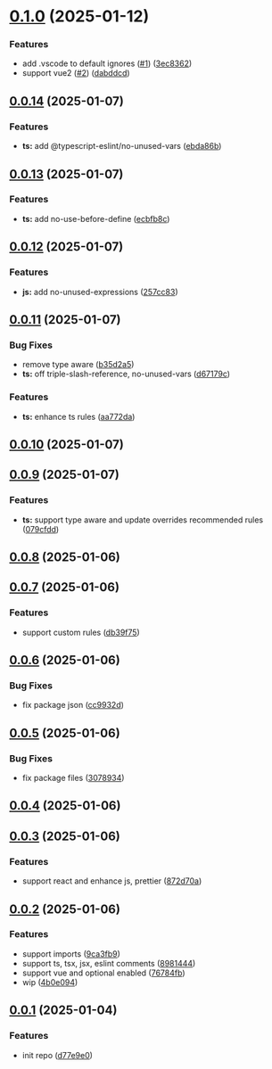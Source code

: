 # [0.1.0](https://github.com/configurajs/eslint/compare/v0.0.14...v0.1.0) (2025-01-12)

### Features

- add .vscode to default ignores ([#1](https://github.com/configurajs/eslint/issues/1)) ([3ec8362](https://github.com/configurajs/eslint/commit/3ec83620c8395a3cb7f815a94cd04ea58d9334e9))
- support vue2 ([#2](https://github.com/configurajs/eslint/issues/2)) ([dabddcd](https://github.com/configurajs/eslint/commit/dabddcd65cafa8027e180e099cbe748c702af479))

## [0.0.14](https://github.com/configurajs/eslint/compare/v0.0.13...v0.0.14) (2025-01-07)

### Features

- **ts:** add @typescript-eslint/no-unused-vars ([ebda86b](https://github.com/configurajs/eslint/commit/ebda86b63a48b98159e2dedab62d5379c8680a49))

## [0.0.13](https://github.com/configurajs/eslint/compare/v0.0.12...v0.0.13) (2025-01-07)

### Features

- **ts:** add no-use-before-define ([ecbfb8c](https://github.com/configurajs/eslint/commit/ecbfb8c727732f0882272f630a07c800f7ffe0ee))

## [0.0.12](https://github.com/configurajs/eslint/compare/v0.0.11...v0.0.12) (2025-01-07)

### Features

- **js:** add no-unused-expressions ([257cc83](https://github.com/configurajs/eslint/commit/257cc83100addf0fb0e85dfb27de4983ba6ce000))

## [0.0.11](https://github.com/configurajs/eslint/compare/v0.0.10...v0.0.11) (2025-01-07)

### Bug Fixes

- remove type aware ([b35d2a5](https://github.com/configurajs/eslint/commit/b35d2a5b2c3e14f293f0a9ac2b71200bc4c23701))
- **ts:** off triple-slash-reference, no-unused-vars ([d67179c](https://github.com/configurajs/eslint/commit/d67179ce679fef55f651768f9567736caaa8647c))

### Features

- **ts:** enhance ts rules ([aa772da](https://github.com/configurajs/eslint/commit/aa772da4679a04cb96cbd85ce5512777017a5f96))

## [0.0.10](https://github.com/configurajs/eslint/compare/v0.0.9...v0.0.10) (2025-01-07)

## [0.0.9](https://github.com/configurajs/eslint/compare/v0.0.8...v0.0.9) (2025-01-07)

### Features

- **ts:** support type aware and update overrides recommended rules ([079cfdd](https://github.com/configurajs/eslint/commit/079cfddc818d07f6e3b38d30daea4d9da3228f80))

## [0.0.8](https://github.com/configurajs/eslint/compare/v0.0.7...v0.0.8) (2025-01-06)

## [0.0.7](https://github.com/configurajs/eslint/compare/v0.0.6...v0.0.7) (2025-01-06)

### Features

- support custom rules ([db39f75](https://github.com/configurajs/eslint/commit/db39f755c5085982c9113e492cbde5fe6d897a22))

## [0.0.6](https://github.com/configurajs/eslint/compare/v0.0.5...v0.0.6) (2025-01-06)

### Bug Fixes

- fix package json ([cc9932d](https://github.com/configurajs/eslint/commit/cc9932d701386ee5ec5ab666dc88a4da6e8efc6e))

## [0.0.5](https://github.com/configurajs/eslint/compare/v0.0.4...v0.0.5) (2025-01-06)

### Bug Fixes

- fix package files ([3078934](https://github.com/configurajs/eslint/commit/30789345e07eaf5f2e1e357aa4601a0c26590d15))

## [0.0.4](https://github.com/configurajs/eslint/compare/v0.0.3...v0.0.4) (2025-01-06)

## [0.0.3](https://github.com/configurajs/eslint/compare/v0.0.2...v0.0.3) (2025-01-06)

### Features

- support react and enhance js, prettier ([872d70a](https://github.com/configurajs/eslint/commit/872d70ab1b3f76d53279aaac296ec94482a12d48))

## [0.0.2](https://github.com/configurajs/eslint/compare/v0.0.1...v0.0.2) (2025-01-06)

### Features

- support imports ([9ca3fb9](https://github.com/configurajs/eslint/commit/9ca3fb99bdb3e091d8a1cf2f2d78cf2cdc04bcb5))
- support ts, tsx, jsx, eslint comments ([8981444](https://github.com/configurajs/eslint/commit/89814446452f0cd56db76fee63162c5018310b40))
- support vue and optional enabled ([76784fb](https://github.com/configurajs/eslint/commit/76784fb0ab19051416cf0c056e0eac1a91320c89))
- wip ([4b0e094](https://github.com/configurajs/eslint/commit/4b0e0946129bafed3afee4717c3def61871372e3))

## [0.0.1](https://github.com/configurajs/eslint/compare/d77e9e0f9b7aac9e6a0e231c981918afeaa41ee6...v0.0.1) (2025-01-04)

### Features

- init repo ([d77e9e0](https://github.com/configurajs/eslint/commit/d77e9e0f9b7aac9e6a0e231c981918afeaa41ee6))
